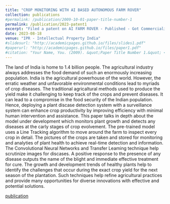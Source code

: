 ```yaml
---
title: "CROP MONITORING WITH AI BASED AUTONOMOUS FARM ROVER"
collection: publications
#permalink: /publication/2009-10-01-paper-title-number-1
permalink: /publication/2023-patent1
excerpt: "Filed a patent on AI FARM ROVER - Published - Got Commercialised [ HEXAIND TECHNOLOGIES AND SERVICES LLP ]"
date: 2023-08-18
venue: "IPR - Intellectual Property India"
#slidesurl: "http://academicpages.github.io/files/slides1.pdf"
#paperurl: "http://academicpages.github.io/files/paper1.pdf"
#citation: "Your Name, You. (2009). &quot;Paper Title Number 1.&quot; <i>Journal 1</i>. 1(1)."
---
```


The land of India is home to 1.4 billion people. The agricultural industry always addresses the food demand of such an enormously increasing population. India is the agricultural powerhouse of the world. However, the erratic weather and unfavorable environmental conditions lead to myriads of crop diseases. The traditional agricaltural methods used to produce the yield make it challenging to keep track of the crops and prevent diseases. It can lead to a compromise in the food security of the Indian population. Hence, deploying a plant discase detection system with a surveillance system can enhance crop productivity by improving efficiency with minimal human intervention and assistance. This paper talks in depth about the model under development which monitors plant growth and detects any diseases at the carly stages of crop evolvement. The pre-trained model uses a Line Tracking algorithm to move around the farm to inspect every crop in detail. The pictures of the crops are taken and stored for monitoring and analyties of plant health to achieve real-time detection and information. The Convolutional Neural Networks and Transfer Leaming technique help scrutinize images for discases. A positive response to the presence of any disease outputs the name of the blight and immediate effective treatment for cure. The growth and development trends of healthy plants help to identify the challenges that occur during the exact crop yield for the next season of the plantation. Such techniques help refine agricultural practices and provide many opportunities for diverse innovations with effective and potential solutions.

[publication](https://drive.google.com/file/d/1P5oEZxdAGcD4z9RM88aeBipSk07nMIqp/view)
